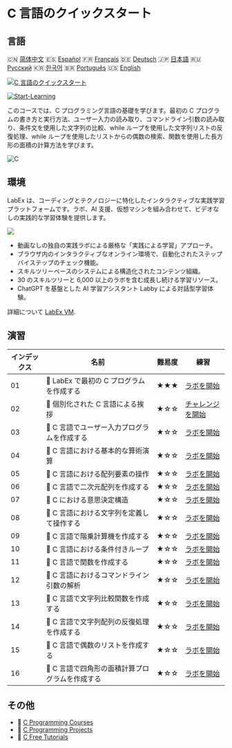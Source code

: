 # C 言語のクイックスタート

## 言語

🇨🇳 [简体中文](README_zh.md) 🇪🇸 [Español](README_es.md) 🇫🇷 [Français](README_fr.md) 🇩🇪 [Deutsch](README_de.md) 🇯🇵 [日本語](README_ja.md) 🇷🇺 [Русский](README_ru.md) 🇰🇷 [한국어](README_ko.md) 🇧🇷 [Português](README_pt.md) 🇺🇸 [English](README.md) 

[![C 言語のクイックスタート](https://cover-creator.labex.io/quick-start-with-c.png?lang=ja)](https://labex.io/ja/courses/quick-start-with-c)

[![Start-Learning](https://img.shields.io/badge/Start-Learning-whitesmoke?style=for-the-badge)](https://labex.io/ja/courses/quick-start-with-c)

このコースでは、C プログラミング言語の基礎を学びます。最初の C プログラムの書き方と実行方法、ユーザー入力の読み取り、コマンドライン引数の読み取り、条件文を使用した文字列の比較、while ループを使用した文字列リストの反復処理、while ループを使用したリストからの偶数の検索、関数を使用した長方形の面積の計算方法を学びます。

![C](https://img.shields.io/badge/C-whitesmoke?style=for-the-badge&logo=c)


## 環境

LabEx は、コーディングとテクノロジーに特化したインタラクティブな実践学習プラットフォームです。ラボ、AI 支援、仮想マシンを組み合わせて、ビデオなしの実践的な学習体験を提供します。

![](https://tutorial-screenshot.getvm.io/images/vm-1725247253.png)

- 動画なしの独自の実践ラボによる厳格な「実践による学習」アプローチ。
- ブラウザ内のインタラクティブなオンライン環境で、自動化されたステップバイステップのチェック機能。
- スキルツリーベースのシステムによる構造化されたコンテンツ組織。
- 30 のスキルツリーと 6,000 以上のラボを含む成長し続ける学習リソース。
- ChatGPT を基盤とした AI 学習アシスタント Labby による対話型学習体験。

詳細について [LabEx VM](https://support.labex.io/using-labex/virtual-machine).

## 演習

|   インデックス | 名前                                            | 難易度   | 練習                                                                                                                    |
|----------------|-------------------------------------------------|----------|-------------------------------------------------------------------------------------------------------------------------|
|             01 | 📖 LabEx で最初の C プログラムを作成する        | ★★★      | <a target='_blank' href='https://labex.io/ja/tutorials/c-create-your-first-c-program-in-labex-438241'>ラボを開始</a>    |
|             02 | 🎯 個別化された C 言語による挨拶                | ★☆☆      | <a target='_blank' href='https://labex.io/ja/tutorials/c-personalized-c-greeting-391828'>チャレンジを開始</a>           |
|             03 | 📖 C 言語でユーザー入力プログラムを作成する     | ★☆☆      | <a target='_blank' href='https://labex.io/ja/tutorials/c-create-user-input-program-in-c-438242'>ラボを開始</a>          |
|             04 | 📖 C 言語における基本的な算術演算               | ★☆☆      | <a target='_blank' href='https://labex.io/ja/tutorials/c-basic-arithmetic-operations-in-c-438262'>ラボを開始</a>        |
|             05 | 📖 C 言語における配列要素の操作                 | ★☆☆      | <a target='_blank' href='https://labex.io/ja/tutorials/c-manipulate-array-elements-in-c-438261'>ラボを開始</a>          |
|             06 | 📖 C 言語で二次元配列を作成する                 | ★☆☆      | <a target='_blank' href='https://labex.io/ja/tutorials/c-create-two-dimensional-arrays-in-c-438259'>ラボを開始</a>      |
|             07 | 📖 C における意思決定構造                       | ★☆☆      | <a target='_blank' href='https://labex.io/ja/tutorials/c-decision-making-structures-in-c-438255'>ラボを開始</a>         |
|             08 | 📖 C 言語における文字列を定義して操作する       | ★☆☆      | <a target='_blank' href='https://labex.io/ja/tutorials/c-strings-and-manipulate-them-in-c-438258'>ラボを開始</a>        |
|             09 | 📖 C 言語で階乗計算機を作成する                 | ★☆☆      | <a target='_blank' href='https://labex.io/ja/tutorials/c-create-factorial-calculator-in-c-438256'>ラボを開始</a>        |
|             10 | 📖 C 言語における条件付きループ                 | ★☆☆      | <a target='_blank' href='https://labex.io/ja/tutorials/c-conditional-loops-in-c-438260'>ラボを開始</a>                  |
|             11 | 📖 C 言語で関数を作成する                       | ★☆☆      | <a target='_blank' href='https://labex.io/ja/tutorials/c-create-functions-in-c-438257'>ラボを開始</a>                   |
|             12 | 📖 C 言語におけるコマンドライン引数の解析       | ★☆☆      | <a target='_blank' href='https://labex.io/ja/tutorials/c-parse-command-line-arguments-in-c-438243'>ラボを開始</a>       |
|             13 | 📖 C 言語で文字列比較関数を作成する             | ★☆☆      | <a target='_blank' href='https://labex.io/ja/tutorials/c-create-string-comparison-functions-in-c-438244'>ラボを開始</a> |
|             14 | 📖 C 言語で文字列配列の反復処理を作成する       | ★☆☆      | <a target='_blank' href='https://labex.io/ja/tutorials/c-create-string-array-iterators-in-c-438245'>ラボを開始</a>      |
|             15 | 📖 C 言語で偶数のリストを作成する               | ★☆☆      | <a target='_blank' href='https://labex.io/ja/tutorials/c-create-even-numbers-list-in-c-438246'>ラボを開始</a>           |
|             16 | 📖 C 言語で四角形の面積計算プログラムを作成する | ★☆☆      | <a target='_blank' href='https://labex.io/ja/tutorials/c-create-a-rectangle-area-calculator-in-c-438247'>ラボを開始</a> |

## その他

- 🔗 [C Programming Courses](https://github.com/labex-labs/awesome-programming-courses)
- 🔗 [C Programming Projects](https://github.com/labex-labs/awesome-programming-projects)
- 🔗 [C Free Tutorials](https://github.com/labex-labs/c-free-tutorials)

